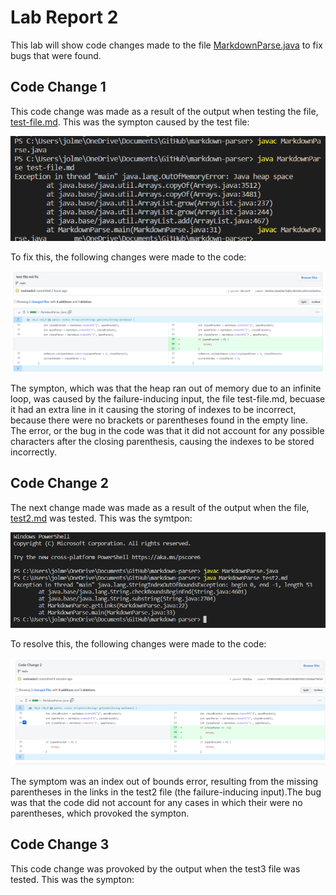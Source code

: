 # Lab Report 2

This lab will show code changes made to the file [MarkdownParse.java](https://github.com/nidhidhamnani/markdown-parser/blob/main/MarkdownParse.java) to fix bugs that were found.

## Code Change 1
This code change was made as a result of the output when testing the file, [test-file.md](). This was the sympton caused by the test file:

![image](lab2Sympton1.png)

To fix this, the following changes were made to the code:

![image](lab2Bug1Fix.png)

The sympton, which was that the heap ran out of memory due to an infinite loop, was caused by the failure-inducing input, the file test-file.md, becuase it had an extra line in it causing the storing of indexes to be incorrect, because there were no brackets or parentheses found in the empty line. The error, or the bug in the code was that it did not account for any possible characters after the closing parenthesis, causing the indexes to be stored incorrectly.

## Code Change 2

The next change made was made as a result of the output when the file, [test2.md]() was tested. This was the symtpon:

![image](lab2Sympton2.png)

To resolve this, the following changes were made to the code:

![image](Lab2Bug2Fix.png)

The symptom was an index out of bounds error, resulting from the missing parentheses in the links in the test2 file (the failure-inducing input).The bug was that the code did not account for any cases in which their were no parentheses, which provoked the sympton.

## Code Change 3

This code change was provoked by the output when the test3 file was tested. This was the sympton:
